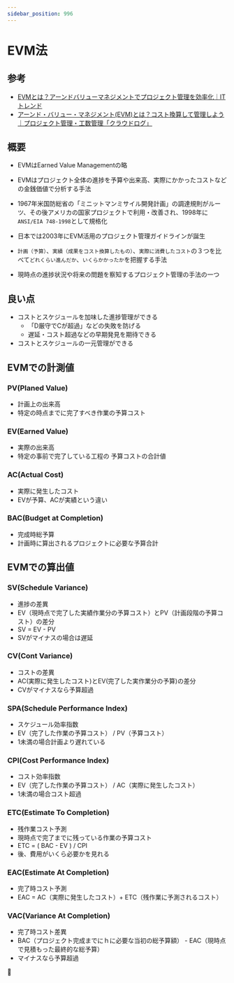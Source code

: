 ```yaml
---
sidebar_position: 996
---
```


# EVM法

## 参考

- [EVMとは？アーンドバリューマネジメントでプロジェクト管理を効率化｜ITトレンド](https://it-trend.jp/project_management/article/33-0019#:~:text=EVM%E3%81%A8%E3%81%AF%E3%80%81Earned%20Value,%E3%81%A0%E3%81%A3%E3%81%9F%E3%81%A8%E3%81%84%E3%82%8F%E3%82%8C%E3%81%A6%E3%81%84%E3%81%BE%E3%81%99%E3%80%82)
- [アーンド・バリュー・マネジメント(EVM)とは？コスト換算して管理しよう｜プロジェクト管理・工数管理「クラウドログ」](https://www.crowdlog.jp/blog/122473/?network=google_x&placement=&keyword=&device=&utm_term=&utm_campaign=P-MAX&utm_source=adwords&utm_medium=ppc&hsa_acc=7676507805&hsa_cam=21044474143&hsa_grp=&hsa_ad=&hsa_src=x&hsa_tgt=&hsa_kw=&hsa_mt=&hsa_net=adwords&hsa_ver=3&gad_source=1&gclid=Cj0KCQjwvb-zBhCmARIsAAfUI2tijFEyDHM5M1ZGTrHy389W8EKWWKxLtAKBZ8fyiHHBhpw6bWbyUj4aAjfKEALw_wcB)

## 概要

- EVMはEarned Value Managementの略
- EVMはプロジェクト全体の進捗を予算や出来高、実際にかかったコストなどの金銭価値で分析する手法
- 1967年米国防総省の「ミニットマンミサイル開発計画」の調達規則がルーツ、その後アメリカの国家プロジェクトで利用・改善され、1998年に`ANSI/EIA 748-1998`として規格化
- 日本では2003年にEVM活用のプロジェクト管理ガイドラインが誕生

- `計画（予算）`、`実績（成果をコスト換算したもの）`、`実際に消費したコスト`の３つを比べて`どれくらい進んだか`、`いくらかかったか`を把握する手法
- 現時点の進捗状況や将来の問題を察知するプロジェクト管理の手法の一つ

## 良い点

- コストとスケジュールを加味した進捗管理ができる
  - 「D厳守でCが超過」などの失敗を防げる
  - 遅延・コスト超過などの早期発見を期待できる
- コストとスケジュールの一元管理ができる

## EVMでの計測値

### PV(Planed Value)

- 計画上の出来高
- 特定の時点までに完了すべき作業の予算コスト

### EV(Earned Value)

- 実際の出来高
- 特定の事前で完了している工程の 予算コストの合計値

### AC(Actual Cost)

- 実際に発生したコスト
- EVが予算、ACが実績という違い

### BAC(Budget at Completion)

- 完成時総予算
- 計画時に算出されるプロジェクトに必要な予算合計

## EVMでの算出値

### SV(Schedule Variance)

- 進捗の差異
- EV（現時点で完了した実績作業分の予算コスト）とPV（計画段階の予算コスト）の差分
- SV = EV - PV
- SVがマイナスの場合は遅延

### CV(Cont Variance)

- コストの差異
- AC(実際に発生したコスト)とEV(完了した実作業分の予算)の差分
- CVがマイナスなら予算超過

### SPA(Schedule Performance Index)

- スケジュール効率指数
- EV（完了した作業の予算コスト） / PV（予算コスト）
- 1未満の場合計画より遅れている

### CPI(Cost Performance Index)

- コスト効率指数
- EV（完了した作業の予算コスト） / AC（実際に発生したコスト）
- 1未満の場合コスト超過

### ETC(Estimate To Completion)

- 残作業コスト予測
- 現時点で完了までに残っている作業の予算コスト
- ETC = ( BAC - EV ) / CPI
- 後、費用がいくら必要かを見れる

### EAC(Estimate At Completion)

- 完了時コスト予測
- EAC = AC（実際に発生したコスト）+ ETC（残作業に予測されるコスト）

### VAC(Variance At Completion)

- 完了時コスト差異
- BAC（プロジェクト完成までにｈに必要な当初の総予算額） - EAC（現時点で見積もった最終的な総予算）
- マイナスなら予算超過

🍅

